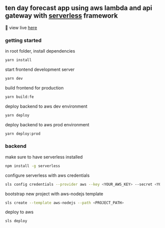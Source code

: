 ## ten day forecast app using aws lambda and api gateway with [serverless](https://www.serverless.com/) framework

🚀 view live [here](https://ten-day-forecast.vercel.app/)

### getting started

in root folder, install dependencies

```bash
yarn install
```

start frontend development server

```bash
yarn dev
```

build frontend for production

```bash
yarn build:fe
```

deploy backend to aws dev environment

```bash
yarn deploy
```

deploy backend to aws prod environment

```bash
yarn deploy:prod
```

### backend

make sure to have serverless installed

```bash
npm install -g serverless
```

configure serverless with aws credentials

```bash
sls config credentials --provider aws --key <YOUR_AWS_KEY> --secret <YOUR_AWS_SECRET> --profile <PROFILE_NAME>
```

bootstrap new project with aws-nodejs template

```bash
sls create --template aws-nodejs --path <PROJECT_PATH>
```

deploy to aws

```bash
sls deploy
```
